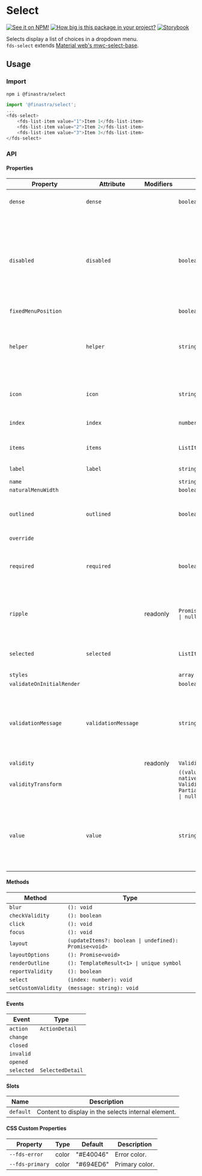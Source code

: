 # Select

[![See it on NPM!](https://img.shields.io/npm/v/@finastra/select?style=for-the-badge)](https://www.npmjs.com/package/@finastra/select)
[![How big is this package in your project?](https://img.shields.io/bundlephobia/minzip/@finastra/select?style=for-the-badge)](https://bundlephobia.com/result?p=@finastra/select')
[![Storybook](https://shields.io/badge/-Play%20with%20this%20web%20component-2a0481?logo=storybook&style=for-the-badge)](https://finastra.github.io/finastra-design-system/?path=/story/forms-select--default)

Selects display a list of choices in a dropdown menu. \
`fds-select` extends [Material web's mwc-select-base](https://github.com/material-components/material-web/tree/master/packages/select).

## Usage

### Import

```
npm i @finastra/select
```

```ts
import '@finastra/select';
...
<fds-select>
    <fds-list-item value="1">Item 1</fds-list-item>
    <fds-list-item value="2">Item 2</fds-list-item>
    <fds-list-item value="3">Item 3</fds-list-item>
</fds-select>
```


### API
<!-- DOC -->
#### Properties

| Property                  | Attribute           | Modifiers | Type                                             | Default    | Description                                      |
|---------------------------|---------------------|-----------|--------------------------------------------------|------------|--------------------------------------------------|
| `dense`                   | `dense`             |           | `boolean`                                        | false      | Smaller select field size.                       |
| `disabled`                | `disabled`          |           | `boolean`                                        | false      | Disabled state for the component. When `disabled` is set to `true`, the<br />component will not be added to form submission. |
| `fixedMenuPosition`       |                     |           | `boolean`                                        |            |                                                  |
| `helper`                  | `helper`            |           | `string`                                         | ""         | Helper text to display below the input. Display default only when focused. |
| `icon`                    | `icon`              |           | `string`                                         | ""         | Leading icon to display in input. See `mwc-icon`. |
| `index`                   | `index`             |           | `number`                                         | -1         | Index of selected list item.                     |
| `items`                   | `items`             |           | `ListItemBase[]`                                 | "[]"       | List of selectable items.                        |
| `label`                   | `label`             |           | `string`                                         | ""         | Sets floating label value.                       |
| `name`                    |                     |           | `string`                                         |            |                                                  |
| `naturalMenuWidth`        |                     |           | `boolean`                                        |            |                                                  |
| `outlined`                | `outlined`          |           | `boolean`                                        | true       | Whether or not to show the material outlined variant. |
| `override`                |                     |           |                                                  |            |                                                  |
| `required`                | `required`          |           | `boolean`                                        | false      | Displays error state if value is empty and input is blurred. |
| `ripple`                  |                     | readonly  | `Promise<RippleInterface \| null> \| undefined`  |            | Implement ripple getter for Ripple integration with mwc-formfield |
| `selected`                | `selected`          |           | `ListItemBase \| null`                           | null       | Selected list item element type ListItemBase.    |
| `styles`                  |                     |           | `array`                                          | ["styles"] |                                                  |
| `validateOnInitialRender` |                     |           | `boolean`                                        |            |                                                  |
| `validationMessage`       | `validationMessage` |           | `string`                                         | ""         | Message to show in the error color when the textfield is invalid. (Helper text will not be visible). |
| `validity`                |                     | readonly  | `ValidityState`                                  |            |                                                  |
| `validityTransform`       |                     |           | `((value: string, nativeValidity: ValidityState) => Partial<ValidityState>) \| null` |            |                                                  |
| `value`                   | `value`             |           | `string`                                         | ""         | The select control's value determined by the value property of the currently selected list item. |

#### Methods

| Method              | Type                                             |
|---------------------|--------------------------------------------------|
| `blur`              | `(): void`                                       |
| `checkValidity`     | `(): boolean`                                    |
| `click`             | `(): void`                                       |
| `focus`             | `(): void`                                       |
| `layout`            | `(updateItems?: boolean \| undefined): Promise<void>` |
| `layoutOptions`     | `(): Promise<void>`                              |
| `renderOutline`     | `(): TemplateResult<1> \| unique symbol`         |
| `reportValidity`    | `(): boolean`                                    |
| `select`            | `(index: number): void`                          |
| `setCustomValidity` | `(message: string): void`                        |

#### Events

| Event      | Type             |
|------------|------------------|
| `action`   | `ActionDetail`   |
| `change`   |                  |
| `closed`   |                  |
| `invalid`  |                  |
| `opened`   |                  |
| `selected` | `SelectedDetail` |

#### Slots

| Name      | Description                                      |
|-----------|--------------------------------------------------|
| `default` | Content to display in the selects internal <mwc-menu> element. |

#### CSS Custom Properties

| Property        | Type  | Default   | Description    |
|-----------------|-------|-----------|----------------|
| `--fds-error`   | color | "#E40046" | Error color.   |
| `--fds-primary` | color | "#694ED6" | Primary color. |
<!-- /DOC -->